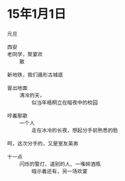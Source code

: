 
# 15年1月1日

	元旦

	西安
	老同学，聚宴欢
		散
	
	新地铁，我们遁形古城底
	
	冒出地面
		清冷的天，
			似当年梧桐立在暗夜中的校园
	
	哼着那歌
		一个人
			走在冰冷的长夜，想起分手前熟悉的脸
	
	呵，这次分手的，又是室友英男
	
	十一点
		闪烁的警灯、道别的人、一堆碎酒瓶
			暗示着还有，另一场欢宴

